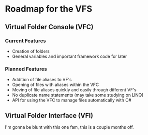# Roadmap for the VFS  
## Virtual Folder Console (VFC)
### Current Features
- Creation of folders
- General variables and important framework code for later
### Planned Features
- Addition of file aliases to VF's
- Opening of files with aliases within the VFC
- Moving of file aliases quickly and easily through different VF's
- No duplicate name statements (may take some studying on LINQ)
- API for using the VFC to manage files automatically with C#
## Virtual Folder Interface (VFI)
I'm gonna be blunt with this one fam, this is a couple months off.